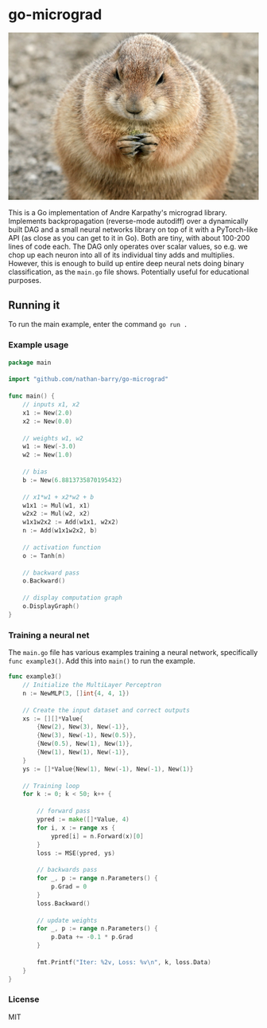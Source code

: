 # go-micrograd

![gopher](gopher.jpg)

This is a Go implementation of Andre Karpathy's micrograd library. Implements backpropagation (reverse-mode autodiff) over a dynamically built DAG and a small neural networks library on top of it with a PyTorch-like API (as close as you can get to it in Go). Both are tiny, with about 100-200 lines of code each. The DAG only operates over scalar values, so e.g. we chop up each neuron into all of its individual tiny adds and multiplies. However, this is enough to build up entire deep neural nets doing binary classification, as the `main.go` file shows. Potentially useful for educational purposes.

## Running it
To run the main example, enter the command `go run .`

### Example usage
```go
package main

import "github.com/nathan-barry/go-micrograd"

func main() {
    // inputs x1, x2
    x1 := New(2.0)
    x2 := New(0.0)

    // weights w1, w2
    w1 := New(-3.0)
    w2 := New(1.0)

    // bias
    b := New(6.8813735870195432)

    // x1*w1 + x2*w2 + b
    w1x1 := Mul(w1, x1)
    w2x2 := Mul(w2, x2)
    w1x1w2x2 := Add(w1x1, w2x2)
    n := Add(w1x1w2x2, b)

    // activation function
    o := Tanh(n)

    // backward pass
    o.Backward()

    // display computation graph
    o.DisplayGraph()
}
```

### Training a neural net

The `main.go` file has various examples training a neural network, specifically `func example3()`. Add this into `main()` to run the example.

```go
func example3()
    // Initialize the MultiLayer Perceptron
    n := NewMLP(3, []int{4, 4, 1})

    // Create the input dataset and correct outputs
    xs := [][]*Value{
        {New(2), New(3), New(-1)},
        {New(3), New(-1), New(0.5)},
        {New(0.5), New(1), New(1)},
        {New(1), New(1), New(-1)},
    }
    ys := []*Value{New(1), New(-1), New(-1), New(1)}

    // Training loop
    for k := 0; k < 50; k++ {

        // forward pass
        ypred := make([]*Value, 4)
        for i, x := range xs {
            ypred[i] = n.Forward(x)[0]
        }
        loss := MSE(ypred, ys)

        // backwards pass
        for _, p := range n.Parameters() {
            p.Grad = 0
        }
        loss.Backward()

        // update weights
        for _, p := range n.Parameters() {
            p.Data += -0.1 * p.Grad
        }

        fmt.Printf("Iter: %2v, Loss: %v\n", k, loss.Data)
    }
}
```

### License

MIT
